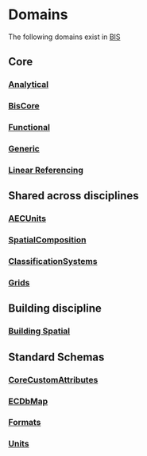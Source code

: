 # Domains

The following domains exist in [BIS](../index.md)

## Core

### [Analytical](./Analytical.ecschema.md)

### [BisCore](./BisCore.ecschema.md)

### [Functional](./Functional.ecschema.md)

### [Generic](./Generic.ecschema.md)

### [Linear Referencing](./LinearReferencing.ecschema.md)

## Shared across disciplines

### [AECUnits](./AecUnits.ecschema.md)

### [SpatialComposition](./SpatialComposition.ecschema.md)

### [ClassificationSystems](./ClassificationSystems.ecschema.md)

### [Grids](./Grids.ecschema.md)

## Building discipline

### [Building Spatial](./BuildingSpatial.ecschema.md)

## Standard Schemas

### [CoreCustomAttributes](./CoreCustomAttributes.ecschema.md)

### [ECDbMap](./ECDbMap.ecschema.md)

### [Formats](./Formats.ecschema.md)

### [Units](./Units.ecschema.md)
